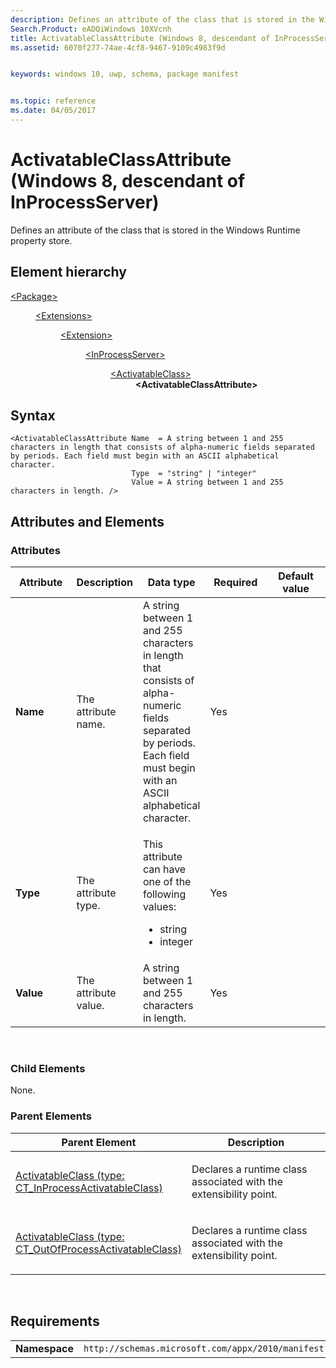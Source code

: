 ```yaml
---
description: Defines an attribute of the class that is stored in the Windows Runtime property store.
Search.Product: eADQiWindows 10XVcnh
title: ActivatableClassAttribute (Windows 8, descendant of InProcessServer)
ms.assetid: 6070f277-74ae-4cf8-9467-9109c4983f9d


keywords: windows 10, uwp, schema, package manifest


ms.topic: reference
ms.date: 04/05/2017
---
```


# ActivatableClassAttribute (Windows 8, descendant of InProcessServer)


Defines an attribute of the class that is stored in the Windows Runtime property store.

## Element hierarchy

<dl>
<dt><a href="element-package.md">&lt;Package&gt;</a></dt>
<dd>
<dl>
<dt><a href="element-extensions.md">&lt;Extensions&gt;</a></dt>
<dd>
<dl>
<dt><a href="element-extension.md">&lt;Extension&gt;</a></dt>
<dd>
<dl>
<dt><a href="element-inprocessserver.md">&lt;InProcessServer&gt;</a></dt>
<dd>
<dl>
<dt><a href="element-activatableclass.md">&lt;ActivatableClass&gt;</a></dt>
<dd><b>&lt;ActivatableClassAttribute&gt;</b></dd>
</dl>
</dd>
</dl>
</dd>
</dl>
</dd>
</dl>
</dd>
</dl>

## Syntax

``` syntax
<ActivatableClassAttribute Name  = A string between 1 and 255 characters in length that consists of alpha-numeric fields separated by periods. Each field must begin with an ASCII alphabetical character.
                           Type  = "string" | "integer"
                           Value = A string between 1 and 255 characters in length. />
```

## Attributes and Elements


### Attributes

<table>
<colgroup>
<col width="20%" />
<col width="20%" />
<col width="20%" />
<col width="20%" />
<col width="20%" />
</colgroup>
<thead>
<tr class="header">
<th>Attribute</th>
<th>Description</th>
<th>Data type</th>
<th>Required</th>
<th>Default value</th>
</tr>
</thead>
<tbody>
<tr class="odd">
<td><strong>Name</strong></td>
<td><p>The attribute name.</p></td>
<td>A string between 1 and 255 characters in length that consists of alpha-numeric fields separated by periods. Each field must begin with an ASCII alphabetical character.</td>
<td>Yes</td>
<td></td>
</tr>
<tr class="even">
<td><strong>Type</strong></td>
<td><p>The attribute type.</p></td>
<td><p>This attribute can have one of the following values:</p>
<ul>
<li>string</li>
<li>integer</li>
</ul></td>
<td>Yes</td>
<td></td>
</tr>
<tr class="odd">
<td><strong>Value</strong></td>
<td><p>The attribute value.</p></td>
<td>A string between 1 and 255 characters in length.</td>
<td>Yes</td>
<td></td>
</tr>
</tbody>
</table>

 

### Child Elements

None.

### Parent Elements

<table>
<colgroup>
<col width="50%" />
<col width="50%" />
</colgroup>
<thead>
<tr class="header">
<th>Parent Element</th>
<th>Description</th>
</tr>
</thead>
<tbody>
<tr class="odd">
<td><a href="element-activatableclass.md">ActivatableClass (type: CT_InProcessActivatableClass)</a> </td>
<td><p>Declares a runtime class associated with the extensibility point.</p></td>
</tr>
<tr class="even">
<td><a href="element-1-activatableclass.md">ActivatableClass (type: CT_OutOfProcessActivatableClass)</a> </td>
<td><p>Declares a runtime class associated with the extensibility point.</p></td>
</tr>
</tbody>
</table>

 

## Requirements

|               |                                                             |
|---------------|-------------------------------------------------------------|
| **Namespace** | `http://schemas.microsoft.com/appx/2010/manifest` |

 

 



